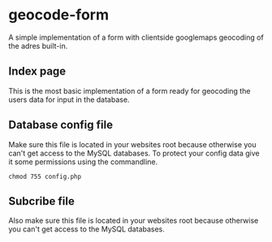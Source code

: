 # geocode-form
A simple implementation of a form with clientside googlemaps geocoding of the adres built-in.

## Index page
This is the most basic implementation of a form ready for geocoding the users data for input in the database.

## Database config file
Make sure this file is located in your websites root because otherwise you can't get access to the MySQL databases.
To protect your config data give it some permissions using the commandline.

```
chmod 755 config.php
```

## Subcribe file
Also make sure this file is located in your websites root because otherwise you can't get access to the MySQL databases.